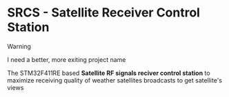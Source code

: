 # SRCS - Satellite Receiver Control Station
> [!Warning]
> I need a better, more exiting project name

The STM32F411RE based **Satellite RF signals reciver control station** to maximize receiving quality of weather satellites broadcasts to get satellite's views
